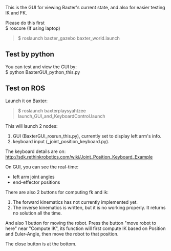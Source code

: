 
This is the GUI for viewing Baxter's current state, and also for easier testing IK and FK.

Please do this first  
$ roscore (If using laptop)  
> $ roslaunch baxter_gazebo baxter_world.launch  

## Test by python
You can test and view the GUI by:  
$ python BaxterGUI_python_this.py   

## Test on ROS
Launch it on Baxter:  
> $ roslaunch baxterplaysyahtzee launch_GUI_and_KeyboardControl.launch   

This will launch 2 nodes:  
1. GUI (BaxterGUI_rosrun_this.py), currently set to display left arm's info.
2. keyboard input (_joint_position_keyboard.py).

The keyboard details are on:  
http://sdk.rethinkrobotics.com/wiki/Joint_Position_Keyboard_Example

On GUI, you can see the real-time:  
* left arm joint angles
* end-effector positions

There are also 2 buttons for computing fk and ik:
1. The forward kinematics has not currently implemented yet.
2. The inverse kinematics is written, but it is no working properly. It returns no solution all the time.

And also 1 button for moving the robot. Press the button "move robot to here" near "Compute IK", its function will first compute IK based on Position and Euler-Angle, then move the robot to that position.

The close button is at the bottom.

